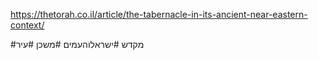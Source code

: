 https://thetorah.co.il/article/the-tabernacle-in-its-ancient-near-eastern-context/

#מקדש #ישראלוהעמים #משכן #עיר